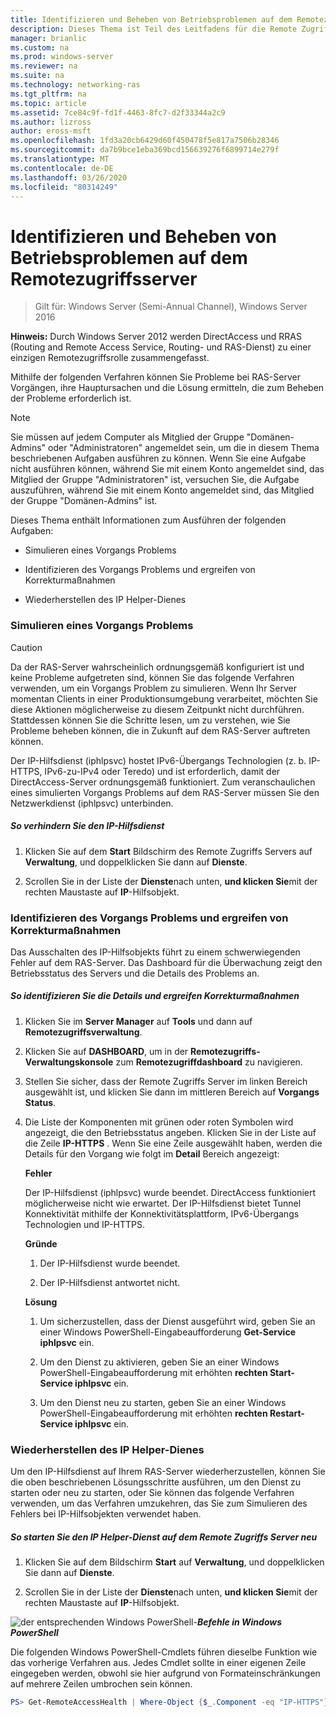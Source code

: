 ```yaml
---
title: Identifizieren und Beheben von Betriebsproblemen auf dem Remotezugriffsserver
description: Dieses Thema ist Teil des Leitfadens für die Remote Zugriffs Überwachung und-Kontoführung in Windows Server 2016.
manager: brianlic
ms.custom: na
ms.prod: windows-server
ms.reviewer: na
ms.suite: na
ms.technology: networking-ras
ms.tgt_pltfrm: na
ms.topic: article
ms.assetid: 7ce84c9f-fd1f-4463-8fc7-d2f33344a2c9
ms.author: lizross
author: eross-msft
ms.openlocfilehash: 1fd3a20cb6429d60f450478f5e817a7506b28346
ms.sourcegitcommit: da7b9bce1eba369bcd156639276f6899714e279f
ms.translationtype: MT
ms.contentlocale: de-DE
ms.lasthandoff: 03/26/2020
ms.locfileid: "80314249"
---
```

# <a name="identify-and-resolve-remote-access-server-operations-problems"></a>Identifizieren und Beheben von Betriebsproblemen auf dem Remotezugriffsserver

>Gilt für: Windows Server (Semi-Annual Channel), Windows Server 2016

**Hinweis:** Durch Windows Server 2012 werden DirectAccess und RRAS (Routing and Remote Access Service, Routing- und RAS-Dienst) zu einer einzigen Remotezugriffsrolle zusammengefasst.  
  
Mithilfe der folgenden Verfahren können Sie Probleme bei RAS-Server Vorgängen, ihre Hauptursachen und die Lösung ermitteln, die zum Beheben der Probleme erforderlich ist.  
  
> [!NOTE]  
> Sie müssen auf jedem Computer als Mitglied der Gruppe "Domänen-Admins" oder "Administratoren" angemeldet sein, um die in diesem Thema beschriebenen Aufgaben ausführen zu können. Wenn Sie eine Aufgabe nicht ausführen können, während Sie mit einem Konto angemeldet sind, das Mitglied der Gruppe "Administratoren" ist, versuchen Sie, die Aufgabe auszuführen, während Sie mit einem Konto angemeldet sind, das Mitglied der Gruppe "Domänen-Admins" ist.  
  
Dieses Thema enthält Informationen zum Ausführen der folgenden Aufgaben:  
  
- Simulieren eines Vorgangs Problems  
  
- Identifizieren des Vorgangs Problems und ergreifen von Korrekturmaßnahmen  
  
- Wiederherstellen des IP Helper-Dienes  
  
### <a name="simulate-an-operations-issue"></a><a name="BKMK_Simulate"></a>Simulieren eines Vorgangs Problems  
  
> [!CAUTION]  
> Da der RAS-Server wahrscheinlich ordnungsgemäß konfiguriert ist und keine Probleme aufgetreten sind, können Sie das folgende Verfahren verwenden, um ein Vorgangs Problem zu simulieren. Wenn Ihr Server momentan Clients in einer Produktionsumgebung verarbeitet, möchten Sie diese Aktionen möglicherweise zu diesem Zeitpunkt nicht durchführen. Stattdessen können Sie die Schritte lesen, um zu verstehen, wie Sie Probleme beheben können, die in Zukunft auf dem RAS-Server auftreten können.  
  
Der IP-Hilfsdienst (iphlpsvc) hostet IPv6-Übergangs Technologien (z. b. IP-HTTPS, IPv6-zu-IPv4 oder Teredo) und ist erforderlich, damit der DirectAccess-Server ordnungsgemäß funktioniert. Zum veranschaulichen eines simulierten Vorgangs Problems auf dem RAS-Server müssen Sie den Netzwerkdienst (iphlpsvc) unterbinden.  
  
##### <a name="to-stop-the-ip-helper-service"></a>So verhindern Sie den IP-Hilfsdienst  
  
1.  Klicken Sie auf dem **Start** Bildschirm des Remote Zugriffs Servers auf **Verwaltung**, und doppelklicken Sie dann auf **Dienste**.  
  
2.  Scrollen Sie in der Liste der **Dienste**nach unten, **und klicken Sie**mit der rechten Maustaste auf **IP**-Hilfsobjekt.  
  
### <a name="identify-the-operations-issue-and-take-corrective-action"></a><a name="BKMK_Identify"></a>Identifizieren des Vorgangs Problems und ergreifen von Korrekturmaßnahmen  
Das Ausschalten des IP-Hilfsobjekts führt zu einem schwerwiegenden Fehler auf dem RAS-Server. Das Dashboard für die Überwachung zeigt den Betriebsstatus des Servers und die Details des Problems an.  
  
##### <a name="to-identify-the-details-and-take-corrective-action"></a>So identifizieren Sie die Details und ergreifen Korrekturmaßnahmen  
  
1.  Klicken Sie im **Server Manager** auf **Tools** und dann auf **Remotezugriffsverwaltung**.  
  
2.  Klicken Sie auf **DASHBOARD**, um in der **Remotezugriffs-Verwaltungskonsole** zum **Remotezugriffdashboard** zu navigieren.  
  
3.  Stellen Sie sicher, dass der Remote Zugriffs Server im linken Bereich ausgewählt ist, und klicken Sie dann im mittleren Bereich auf **Vorgangs Status**.  
  
4.  Die Liste der Komponenten mit grünen oder roten Symbolen wird angezeigt, die den Betriebsstatus angeben. Klicken Sie in der Liste auf die Zeile **IP-HTTPS** . Wenn Sie eine Zeile ausgewählt haben, werden die Details für den Vorgang wie folgt im **Detail** Bereich angezeigt:  
  
    **Fehler**  
  
    Der IP-Hilfsdienst (iphlpsvc) wurde beendet. DirectAccess funktioniert möglicherweise nicht wie erwartet. Der IP-Hilfsdienst bietet Tunnel Konnektivität mithilfe der Konnektivitätsplattform, IPv6-Übergangs Technologien und IP-HTTPS.  
  
    **Gründe**  
  
    1.  Der IP-Hilfsdienst wurde beendet.  
  
    2.  Der IP-Hilfsdienst antwortet nicht.  
  
    **Lösung**  
  
    1.  Um sicherzustellen, dass der Dienst ausgeführt wird, geben Sie an einer Windows PowerShell-Eingabeaufforderung **Get-Service iphlpsvc** ein.  
  
    2.  Um den Dienst zu aktivieren, geben Sie an einer Windows PowerShell-Eingabeaufforderung mit erhöhten **rechten Start-Service iphlpsvc** ein.  
  
    3.  Um den Dienst neu zu starten, geben Sie an einer Windows PowerShell-Eingabeaufforderung mit erhöhten **rechten Restart-Service iphlpsvc** ein.  
  
### <a name="restore-the-ip-helper-service"></a><a name="BKMK_Restart"></a>Wiederherstellen des IP Helper-Dienes  
Um den IP-Hilfsdienst auf Ihrem RAS-Server wiederherzustellen, können Sie die oben beschriebenen Lösungsschritte ausführen, um den Dienst zu starten oder neu zu starten, oder Sie können das folgende Verfahren verwenden, um das Verfahren umzukehren, das Sie zum Simulieren des Fehlers bei IP-Hilfsobjekten verwendet haben.  
  
##### <a name="to-restart-the-ip-helper-service-on-the-remote-access-server"></a>So starten Sie den IP Helper-Dienst auf dem Remote Zugriffs Server neu  
  
1.  Klicken Sie auf dem Bildschirm **Start** auf **Verwaltung**, und doppelklicken Sie dann auf **Dienste**.  
  
2.  Scrollen Sie in der Liste der **Dienste**nach unten, **und klicken Sie**mit der rechten Maustaste auf **IP**-Hilfsobjekt.  
  
![der entsprechenden Windows PowerShell-](../../../media/Identify-and-resolve-Remote-Access-server-operations-problems/PowerShellLogoSmall.gif)***<em>Befehle in Windows PowerShell</em>***  
  
Die folgenden Windows PowerShell-Cmdlets führen dieselbe Funktion wie das vorherige Verfahren aus. Jedes Cmdlet sollte in einer eigenen Zeile eingegeben werden, obwohl sie hier aufgrund von Formateinschränkungen auf mehrere Zeilen umbrochen sein können.  
  
```PowerShell
PS> Get-RemoteAccessHealth | Where-Object {$_.Component -eq "IP-HTTPS"} | Format-List -Property *  
```
